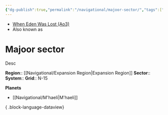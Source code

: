 ```yaml
---
{"dg-publish":true,"permalink":"/navigational/majoor-sector/","tags":["map","sector","expansion","unfinished"]}
---
```


- [When Eden Was Lost (Ao3)](https://archiveofourown.org/works/19334440/chapters/45992584)
- Also known as 
# Majoor sector
Desc

**Region**::  [[Navigational/Expansion Region\|Expansion Region]]
**Sector**::
**System**::
**Grid**::  N-15

**Planets**
- [[Navigational/M'haeli\|M'haeli]]

{ .block-language-dataview}